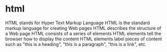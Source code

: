 # html
HTML stands for Hyper Text Markup Language HTML is the standard markup language for creating Web pages HTML describes the structure of a Web page HTML consists of a series of elements HTML elements tell the browser how to display the content HTML elements label pieces of content such as "this is a heading", "this is a paragraph", "this is a link", etc.

